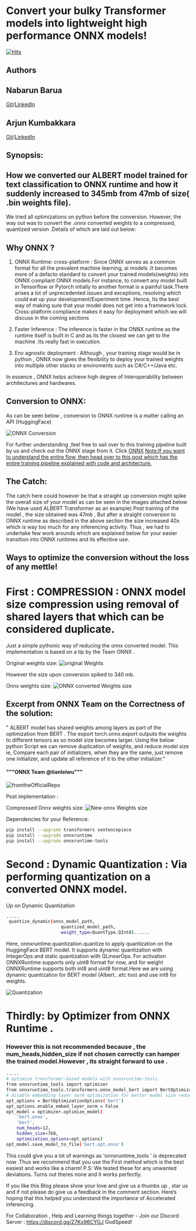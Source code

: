 #  Convert your bulky Transformer models into lightweight high performance ONNX models!

[![Hits](https://hits.seeyoufarm.com/api/count/incr/badge.svg?url=https%3A%2F%2Fgithub.com%2FarjunKumbakkara%2Fonnx_model_size_compression&count_bg=%2379C83D&title_bg=%23555555&icon=&icon_color=%23E7E7E7&title=hits&edge_flat=false)](https://hits.seeyoufarm.com)


## Authors
## Nabarun Barua 
[Git](https://github.com/nabarunbaruaAIML)/[LinkedIn](https://www.linkedin.com/in/nabarun-barua-aiml-engineer/)
## Arjun Kumbakkara 
[Git](https://github.com/arjunKumbakkara)/[LinkedIn](https://www.linkedin.com/in/arjunkumbakkara/)


## Synopsis:
## How we converted our ALBERT model trained for text classification to ONNX runtime and how it suddenly increased to 345mb from 47mb of size( .bin weights file).
We tried all optimizations on python before the conversion. However, the way out was to convert the .onnx converted weights to a compressed, quantized version .Details of which are laid out below:


## Why ONNX ? 
1. ONNX Runtime: cross-platform  : Since ONNX serves as a common format for all the prevalent machine learning, ai models .It becomes more of a defacto
standard to convert your trained models(weights) into ONNX compliant ONNX models.For instance, to convert any model built in Tensorflow or Pytorch intially to 
another format is a painful task.There arises a lot of unprecedented issues and exceptions, resolving which could eat up your development/Experiment time .Hence, Its the best way of making sure that your model does not get into a framework lock.
Cross-platform compliance makes it easy for deployment which we will discuss in the coming sections

2. Faster Inference : The inference is faster in the ONNX runtime as the runtime itself is built in C and as its the closest we can get to the machine .Its really fast in execution.
3. Env agnostic deployment : Although , your training stage would be in python , ONNX now gives the flexibility to deploy your trained weights into multiple other stacks or 
 enviroments such as  C#/C++/Java etc.  

In essence , ONNX helps achieve high degree of Interoperability between architectures and  hardwares. 


## Conversion to ONNX: 

As can be seen below , conversion to ONNX runtime is a matter calling an API (HuggingFace)

![ONNX Conversion](./documentation_elements/onnx.jpeg)

For further understanding ,feel free to sail over to this training pipeline built by us and check out the ONNX stage from it.
Click [ONNX](https://github.com/nabarunbaruaAIML/CML_with_DVC_on_Transformer_NLP/blob/main/src/stage_04_onnx.py)
[Note:If you want to understand the entire flow, then head over to this post which has the entire training pipeline explained with code and architecture. ](https://medium.com/mlearning-ai/continuous-machine-learning-on-huggingface-transformer-with-dvc-including-weights-biases-6a909983e48e)


## The Catch: 
The catch here could however be that a straight up conversion might spike the overall size of your model as can be seen in the images attached below (We have used ALBERT Transformer as an example)
Post training of the model , the size obtained was 47mb , But after a straight conversion to ONNX runtime as described in the above section the size  increased 40x 
which is way too much for any inferencing activity. 
Thus , we had to undertake few work arounds which are explained below for your easier transition into ONNX runtimes and its effective use.


## Ways to optimize the conversion without the loss of any mettle!

# First : COMPRESSION :  ONNX model size compression using removal of shared layers that which can be considered duplicate. 
Just a simple pythonic way of reducing the onnx converted model. This implementation is based on a tip by the Team ONNX .


Original weights size:
![original Weights](./documentation_elements/sizeone.png)


However the  size upon conversion spiked to 340 mb.

Onnx weights size:
![ONNX converted Weights size](./documentation_elements/sizesecond.png)


## Excerpt from ONNX Team on the Correctness of the solution: 
" ALBERT model has shared weights among layers as part of the optimization from BERT . 
The export  torch.onnx.export outputs the weights to different tensors as so model size becomes larger.
Using the below python Script we can remove duplication of weights, and reduce model size
ie,  Compare each pair of initializers, when they are the same, just remove one initializer, and update all reference of it to the other initializer."
#### """ONNX Team @tianleiwu"""

![fromtheOfficialRepo](./documentation_elements/fromrepo.png)


Post implementation : 

Compressed Onnx weights size:
![New onnx Weights size](./documentation_elements/sizethird.png)



Dependencies for your Reference: 


```bash
pip install --upgrade transformers sentencepiece
pip install --upgrade onnxruntime
pip install --upgrade onnxruntime-tools
```


# Second : Dynamic Quantization :  Via performing quantization on a converted ONNX model. 

Up on Dynamic Quantization 


```bash
.....
 quantize_dynamic(onnx_model_path,
                     quantized_model_path,
                     weight_type=QuantType.QInt8)......

```
Here, onnxruntime.quantization.quantize to apply quantization on the HuggingFace BERT model. It supports dynamic quantization with IntegerOps and static quantization with QLinearOps. For activation ONNXRuntime supports only uint8 format for now, and for weight ONNXRuntime supports both int8 and uint8 format.Here we are using dynamic quantization for BERT model (Albert...etc too) and use int8 for weights.


![Quantization](./documentation_elements/FourthOne.png)






# Thirdly: by Optimizer from ONNX Runtime .
### However this is not recommended because , the num_heads,hidden_size if not chosen correctly can hamper the trained model.However , its straight forward to use .


```bash
.....
# optimize transformer-based models with onnxruntime-tools
from onnxruntime_tools import optimizer
from onnxruntime_tools.transformers.onnx_model_bert import BertOptimizationOptions
# disable embedding layer norm optimization for better model size reduction
opt_options = BertOptimizationOptions('bert')
opt_options.enable_embed_layer_norm = False
opt_model = optimizer.optimize_model(
    'bert.onnx',
    'bert', 
    num_heads=12,
    hidden_size=768,
    optimization_options=opt_options)
opt_model.save_model_to_file('bert.opt.onnx')

```


This could give you a lot of warnings as  'onnxruntime_tools ' is deprecated now .Thus we recommend that you use the First method which is the best easiest and works like a charm! 
P.S: We tested these for any unwanted deviations. Turns out theres none and it works perfectly.


If you like this Blog please show your love and give us a thumbs up , star us and if not please do give us a feedback in the comment section. Here’s hoping that this helped you understand the importance of Accelerated inferencing.
 
For Collaboration , Help and Learning things together -
Join our Discord Server : https://discord.gg/Z7Kx96CYGJ
GodSpeed!


